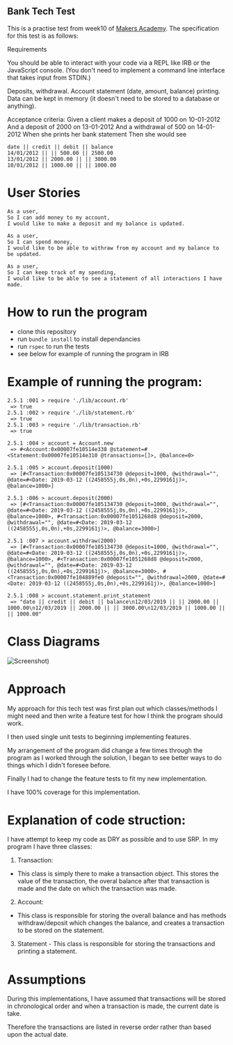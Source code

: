 ## Bank Tech Test

This is a practise test from week10 of [Makers Academy](https://makers.tech/).
The specification for this test is as follows:

Requirements

You should be able to interact with your code via a REPL like IRB or the JavaScript console. (You don't need to implement a command line interface that takes input from STDIN.)

Deposits, withdrawal.
Account statement (date, amount, balance) printing.
Data can be kept in memory (it doesn't need to be stored to a database or anything).

Acceptance criteria:
Given a client makes a deposit of 1000 on 10-01-2012
And a deposit of 2000 on 13-01-2012
And a withdrawal of 500 on 14-01-2012
When she prints her bank statement
Then she would see

```
date || credit || debit || balance
14/01/2012 || || 500.00 || 2500.00
13/01/2012 || 2000.00 || || 3000.00
10/01/2012 || 1000.00 || || 1000.00
```

# User Stories

```
As a user,
So I can add money to my account,
I would like to make a deposit and my balance is updated.

As a user,
So I can spend money,
I would like to be able to withraw from my account and my balance to be updated.

As a user,
So I can keep track of my spending,
I would like to be able to see a statement of all interactions I have made.
```

# How to run the program

- clone this repository
- run `bundle install` to install dependancies
- run `rspec` to run the tests
- see below for example of running the program in IRB

# Example of running the program:

```
2.5.1 :001 > require './lib/account.rb'
 => true 
2.5.1 :002 > require './lib/statement.rb'
 => true 
2.5.1 :003 > require './lib/transaction.rb'
 => true 

2.5.1 :004 > account = Account.new
 => #<Account:0x00007fe10514e338 @statement=#<Statement:0x00007fe10514e310 @transactions=[]>, @balance=0> 

2.5.1 :005 > account.deposit(1000)
 => [#<Transaction:0x00007fe105134730 @deposit=1000, @withdrawal="", @date=#<Date: 2019-03-12 ((2458555j,0s,0n),+0s,2299161j)>, @balance=1000>] 

2.5.1 :006 > account.deposit(2000)
 => [#<Transaction:0x00007fe105134730 @deposit=1000, @withdrawal="", @date=#<Date: 2019-03-12 ((2458555j,0s,0n),+0s,2299161j)>, @balance=1000>, #<Transaction:0x00007fe1051268d8 @deposit=2000, @withdrawal="", @date=#<Date: 2019-03-12 ((2458555j,0s,0n),+0s,2299161j)>, @balance=3000>] 

2.5.1 :007 > account.withdraw(2000)
 => [#<Transaction:0x00007fe105134730 @deposit=1000, @withdrawal="", @date=#<Date: 2019-03-12 ((2458555j,0s,0n),+0s,2299161j)>, @balance=1000>, #<Transaction:0x00007fe1051268d8 @deposit=2000, @withdrawal="", @date=#<Date: 2019-03-12 ((2458555j,0s,0n),+0s,2299161j)>, @balance=3000>, #<Transaction:0x00007fe104889fe0 @deposit="", @withdrawal=2000, @date=#<Date: 2019-03-12 ((2458555j,0s,0n),+0s,2299161j)>, @balance=1000>] 

2.5.1 :008 > account.statement.print_statement
 => "date || credit || debit || balance\n12/03/2019 || || 2000.00 || 1000.00\n12/03/2019 || 2000.00 || || 3000.00\n12/03/2019 || 1000.00 || || 1000.00" 
```

# Class Diagrams

![Screenshot](https://i.imgur.com/SLVqcLo.png))

# Approach

My approach for this tech test was first plan out which classes/methods I might need and then write a feature test for how I think the program should work.

I then used single unit tests to beginning implementing features. 

My arrangement of the program did change a few times through the program as I worked through the solution, I began to see better ways to do things which I didn't foresee before.

Finally I had to change the feature tests to fit my new implementation. 

I have 100% coverage for this implementation.

# Explanation of code struction:

I have attempt to keep my code as DRY as possible and to use SRP.
In my program I have three classes:
1. Transaction:
- This class is simply there to make a transaction object. This stores the value of the transaction, the overal balance after that transaction is made and the date on which the transaction was made.
2. Account:
- This class is responsible for storing the overall balance and has methods withdraw/deposit which changes the balance, and creates a transaction to be stored on the statement. 
3. Statement - This class is responsible for storing the transactions and printing a statement.

# Assumptions

During this implementations, I have assumed that transactions will be stored in chronological order and when a transaction is made, the current date is take. 

Therefore the transactions are listed in reverse order rather than based upon the actual date.


